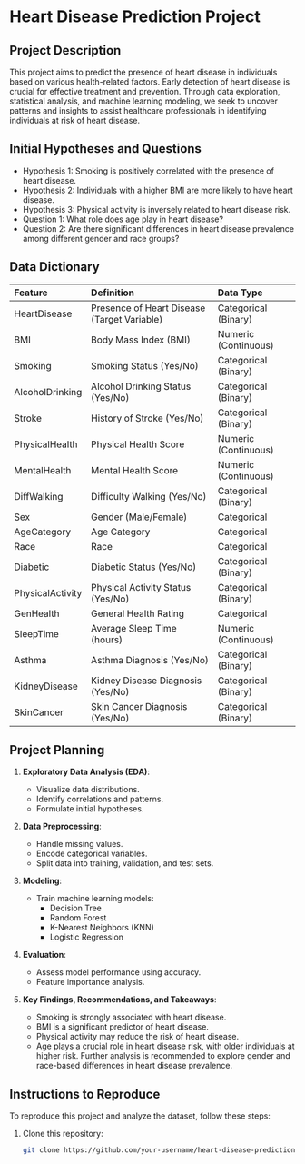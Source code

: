 # Heart Disease Prediction Project

## Project Description

This project aims to predict the presence of heart disease in individuals based on various health-related factors. Early detection of heart disease is crucial for effective treatment and prevention. Through data exploration, statistical analysis, and machine learning modeling, we seek to uncover patterns and insights to assist healthcare professionals in identifying individuals at risk of heart disease.

## Initial Hypotheses and Questions

- Hypothesis 1: Smoking is positively correlated with the presence of heart disease.
- Hypothesis 2: Individuals with a higher BMI are more likely to have heart disease.
- Hypothesis 3: Physical activity is inversely related to heart disease risk.
- Question 1: What role does age play in heart disease?
- Question 2: Are there significant differences in heart disease prevalence among different gender and race groups?

## Data Dictionary

| Feature                | Definition | Data Type |
|:-----------------------|:-----------|:----------|
| HeartDisease           | Presence of Heart Disease (Target Variable) | Categorical (Binary) |
| BMI                    | Body Mass Index (BMI) | Numeric (Continuous) |
| Smoking                | Smoking Status (Yes/No) | Categorical (Binary) |
| AlcoholDrinking        | Alcohol Drinking Status (Yes/No) | Categorical (Binary) |
| Stroke                 | History of Stroke (Yes/No) | Categorical (Binary) |
| PhysicalHealth         | Physical Health Score | Numeric (Continuous) |
| MentalHealth           | Mental Health Score | Numeric (Continuous) |
| DiffWalking            | Difficulty Walking (Yes/No) | Categorical (Binary) |
| Sex                    | Gender (Male/Female) | Categorical |
| AgeCategory            | Age Category | Categorical |
| Race                   | Race | Categorical |
| Diabetic               | Diabetic Status (Yes/No) | Categorical (Binary) |
| PhysicalActivity       | Physical Activity Status (Yes/No) | Categorical (Binary) |
| GenHealth              | General Health Rating | Categorical |
| SleepTime              | Average Sleep Time (hours) | Numeric (Continuous) |
| Asthma                 | Asthma Diagnosis (Yes/No) | Categorical (Binary) |
| KidneyDisease          | Kidney Disease Diagnosis (Yes/No) | Categorical (Binary) |
| SkinCancer             | Skin Cancer Diagnosis (Yes/No) | Categorical (Binary) |

## Project Planning

1. **Exploratory Data Analysis (EDA)**:
   - Visualize data distributions.
   - Identify correlations and patterns.
   - Formulate initial hypotheses.

2. **Data Preprocessing**:
   - Handle missing values.
   - Encode categorical variables.
   - Split data into training, validation, and test sets.

3. **Modeling**:
   - Train machine learning models:
     - Decision Tree
     - Random Forest
     - K-Nearest Neighbors (KNN)
     - Logistic Regression

4. **Evaluation**:
   - Assess model performance using accuracy.
   - Feature importance analysis.
  
5. **Key Findings, Recommendations, and Takeaways**:

    - Smoking is strongly associated with heart disease.
    - BMI is a significant predictor of heart disease.
    - Physical activity may reduce the risk of heart disease.
    - Age plays a crucial role in heart disease risk, with older individuals at higher risk.
Further analysis is recommended to explore gender and race-based differences in heart disease prevalence.

## Instructions to Reproduce

To reproduce this project and analyze the dataset, follow these steps:

1. Clone this repository:

   ```bash
   git clone https://github.com/your-username/heart-disease-prediction.git



